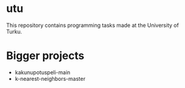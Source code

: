 # utu
This repository contains programming tasks made at the University of Turku.


# Bigger projects
- kakunupotuspeli-main
- k-nearest-neighbors-master
